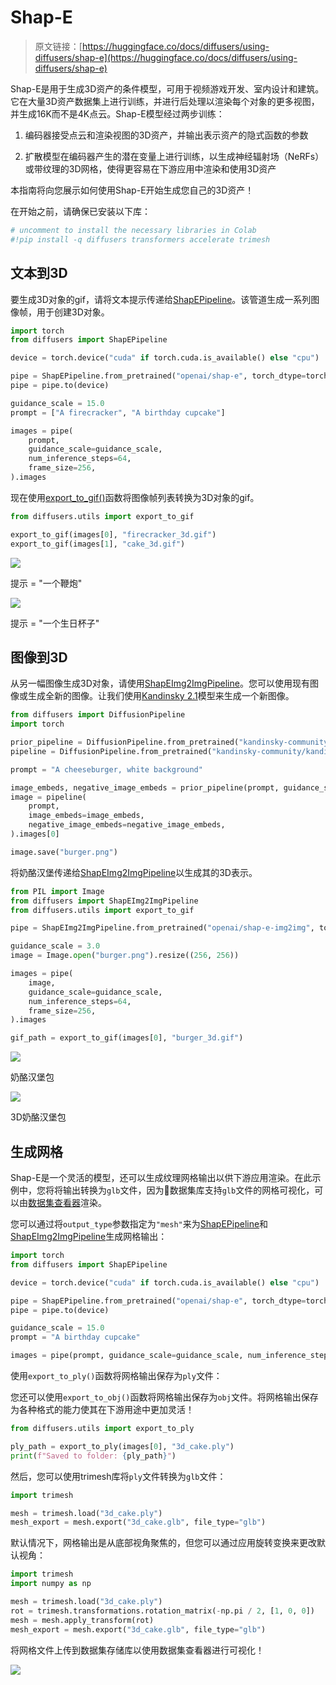 # Shap-E

> 原文链接：[https://huggingface.co/docs/diffusers/using-diffusers/shap-e](https://huggingface.co/docs/diffusers/using-diffusers/shap-e)

Shap-E是用于生成3D资产的条件模型，可用于视频游戏开发、室内设计和建筑。它在大量3D资产数据集上进行训练，并进行后处理以渲染每个对象的更多视图，并生成16K而不是4K点云。Shap-E模型经过两步训练：

1.  编码器接受点云和渲染视图的3D资产，并输出表示资产的隐式函数的参数

1.  扩散模型在编码器产生的潜在变量上进行训练，以生成神经辐射场（NeRFs）或带纹理的3D网格，使得更容易在下游应用中渲染和使用3D资产

本指南将向您展示如何使用Shap-E开始生成您自己的3D资产！

在开始之前，请确保已安装以下库：

```py
# uncomment to install the necessary libraries in Colab
#!pip install -q diffusers transformers accelerate trimesh
```

## 文本到3D

要生成3D对象的gif，请将文本提示传递给[ShapEPipeline](/docs/diffusers/v0.26.3/en/api/pipelines/shap_e#diffusers.ShapEPipeline)。该管道生成一系列图像帧，用于创建3D对象。

```py
import torch
from diffusers import ShapEPipeline

device = torch.device("cuda" if torch.cuda.is_available() else "cpu")

pipe = ShapEPipeline.from_pretrained("openai/shap-e", torch_dtype=torch.float16, variant="fp16")
pipe = pipe.to(device)

guidance_scale = 15.0
prompt = ["A firecracker", "A birthday cupcake"]

images = pipe(
    prompt,
    guidance_scale=guidance_scale,
    num_inference_steps=64,
    frame_size=256,
).images
```

现在使用[export_to_gif()](/docs/diffusers/v0.26.3/en/api/utilities#diffusers.utils.export_to_gif)函数将图像帧列表转换为3D对象的gif。

```py
from diffusers.utils import export_to_gif

export_to_gif(images[0], "firecracker_3d.gif")
export_to_gif(images[1], "cake_3d.gif")
```

![](../Images/1731548e3bafd24f5633f1aa2dbba775.png)

提示 = "一个鞭炮"

![](../Images/0e99b86ebe2171b5eec061e465ece01d.png)

提示 = "一个生日杯子"

## 图像到3D

从另一幅图像生成3D对象，请使用[ShapEImg2ImgPipeline](/docs/diffusers/v0.26.3/en/api/pipelines/shap_e#diffusers.ShapEImg2ImgPipeline)。您可以使用现有图像或生成全新的图像。让我们使用[Kandinsky 2.1](../api/pipelines/kandinsky)模型来生成一个新图像。

```py
from diffusers import DiffusionPipeline
import torch

prior_pipeline = DiffusionPipeline.from_pretrained("kandinsky-community/kandinsky-2-1-prior", torch_dtype=torch.float16, use_safetensors=True).to("cuda")
pipeline = DiffusionPipeline.from_pretrained("kandinsky-community/kandinsky-2-1", torch_dtype=torch.float16, use_safetensors=True).to("cuda")

prompt = "A cheeseburger, white background"

image_embeds, negative_image_embeds = prior_pipeline(prompt, guidance_scale=1.0).to_tuple()
image = pipeline(
    prompt,
    image_embeds=image_embeds,
    negative_image_embeds=negative_image_embeds,
).images[0]

image.save("burger.png")
```

将奶酪汉堡传递给[ShapEImg2ImgPipeline](/docs/diffusers/v0.26.3/en/api/pipelines/shap_e#diffusers.ShapEImg2ImgPipeline)以生成其的3D表示。

```py
from PIL import Image
from diffusers import ShapEImg2ImgPipeline
from diffusers.utils import export_to_gif

pipe = ShapEImg2ImgPipeline.from_pretrained("openai/shap-e-img2img", torch_dtype=torch.float16, variant="fp16").to("cuda")

guidance_scale = 3.0
image = Image.open("burger.png").resize((256, 256))

images = pipe(
    image,
    guidance_scale=guidance_scale,
    num_inference_steps=64,
    frame_size=256,
).images

gif_path = export_to_gif(images[0], "burger_3d.gif")
```

![](../Images/3bd8f6cd764240ee2dfdbf3d1d82155f.png)

奶酪汉堡包

![](../Images/13d040413cdeea82e213c9a300bb2e18.png)

3D奶酪汉堡包

## 生成网格

Shap-E是一个灵活的模型，还可以生成纹理网格输出以供下游应用渲染。在此示例中，您将将输出转换为`glb`文件，因为🤗数据集库支持`glb`文件的网格可视化，可以由[数据集查看器](https://huggingface.co/docs/hub/datasets-viewer#dataset-preview)渲染。

您可以通过将`output_type`参数指定为`"mesh"`来为[ShapEPipeline](/docs/diffusers/v0.26.3/en/api/pipelines/shap_e#diffusers.ShapEPipeline)和[ShapEImg2ImgPipeline](/docs/diffusers/v0.26.3/en/api/pipelines/shap_e#diffusers.ShapEImg2ImgPipeline)生成网格输出：

```py
import torch
from diffusers import ShapEPipeline

device = torch.device("cuda" if torch.cuda.is_available() else "cpu")

pipe = ShapEPipeline.from_pretrained("openai/shap-e", torch_dtype=torch.float16, variant="fp16")
pipe = pipe.to(device)

guidance_scale = 15.0
prompt = "A birthday cupcake"

images = pipe(prompt, guidance_scale=guidance_scale, num_inference_steps=64, frame_size=256, output_type="mesh").images
```

使用`export_to_ply()`函数将网格输出保存为`ply`文件：

您还可以使用`export_to_obj()`函数将网格输出保存为`obj`文件。将网格输出保存为各种格式的能力使其在下游用途中更加灵活！

```py
from diffusers.utils import export_to_ply

ply_path = export_to_ply(images[0], "3d_cake.ply")
print(f"Saved to folder: {ply_path}")
```

然后，您可以使用trimesh库将`ply`文件转换为`glb`文件：

```py
import trimesh

mesh = trimesh.load("3d_cake.ply")
mesh_export = mesh.export("3d_cake.glb", file_type="glb")
```

默认情况下，网格输出是从底部视角聚焦的，但您可以通过应用旋转变换来更改默认视角：

```py
import trimesh
import numpy as np

mesh = trimesh.load("3d_cake.ply")
rot = trimesh.transformations.rotation_matrix(-np.pi / 2, [1, 0, 0])
mesh = mesh.apply_transform(rot)
mesh_export = mesh.export("3d_cake.glb", file_type="glb")
```

将网格文件上传到数据集存储库以使用数据集查看器进行可视化！

![](../Images/0289665c1f710f01cb60d1ad8a76f38c.png)
